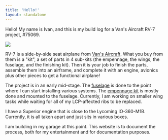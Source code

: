 ```yaml
---
title: 'Hello!'
layout: standalone
---
```


Hello! My name is Ivan, and this is my build log for a Van's Aircraft RV-7 project, #75069.

![](./cover-2.jpeg)

RV-7 is a side-by-side seat airplane from [Van's Aircraft](https://www.vansaircraft.com/). What you buy from them is a "kit", a set of parts in 4 sub-kits (the empennage, the wings, the fuselage, and the finishing kit). Then it is your job to finish the parts, assemble them into an airframe, and complete it with an engine, avionics plus other pieces to get a functional airplane!

The project is in an early mid-stage. The [fuselage](/category/fuselage) is done to the point where I can start installing various systems. The [empennage kit](/category/empennage) is mostly done and mounted to the fuselage. Currently, I am working on smaller wing tasks while waiting for all of my LCP-affected ribs to be replaced.

I have a Superior engine that is close to the Lycoming IO-360-M1B. Currently, it is all taken apart and just sits in various boxes. 

I am building in my garage at this point. This website is to document the process, both for my entertainment and for documentation purposes.
